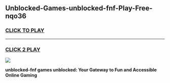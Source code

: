 
## Unblocked-Games-unblocked-fnf-Play-Free-nqo36
<h3>
<a href="https://premium76.site?title=unblocked-fnf&ref=24M">CLICK TO PLAY</a></h3>
<hr>

<h3>
<a href="https://premium76.site?title=unblocked-fnf&ref=24M">CLICK 2 PLAY</a>
  
</h3>

<a href="https://premium76.site?title=unblocked-fnf&ref=24M"><img src="https://clearcache.store/games.png"></a>


**unblocked-fnf games unblocked: Your Gateway to Fun and Accessible Online Gaming**
